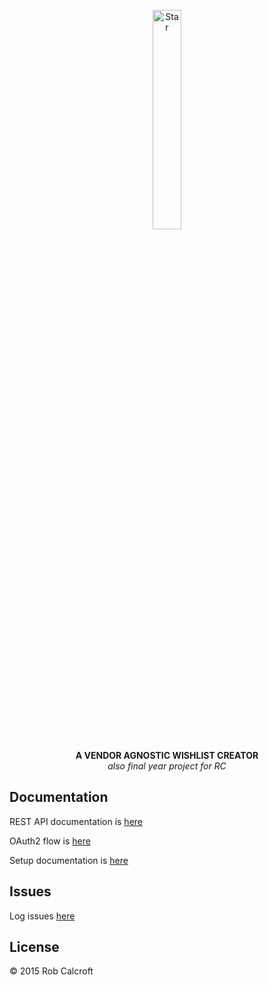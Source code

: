 <p align="center">
  <img src="https://cdn.rawgit.com/twitter/twemoji/gh-pages/svg/1f31f.svg" alt="Star" width="30%">
</p>

<p align="center">
  <b>A VENDOR AGNOSTIC WISHLIST CREATOR</b>
  <br>
  <i>also final year project for RC</i>
</p>

## Documentation
REST API documentation is [here](https://github.com/robcalcroft/wishlist-api/tree/develop/docs/API.md)

OAuth2 flow is [here](https://github.com/robcalcroft/wishlist-api/tree/develop/docs/OAUTH2FLOW.md)

Setup documentation is [here](https://github.com/robcalcroft/wishlist-api/tree/develop/docs/SETUP.md)

## Issues
Log issues [here](https://github.com/robcalcroft/wishlist-api/issues)

## License
© 2015 Rob Calcroft
